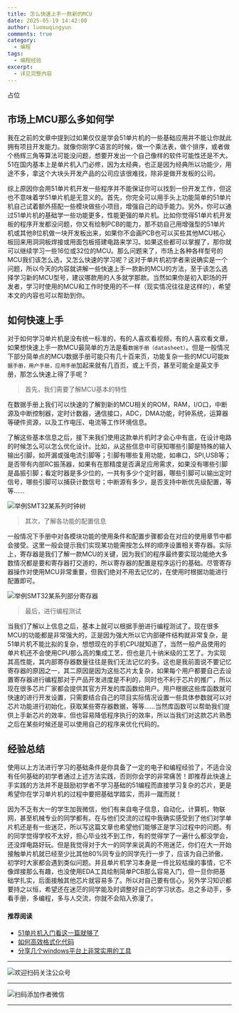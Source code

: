 ```yaml
---
title: 怎么快速上手一款新的MCU
date: 2025-05-19 14:42:00
author: luomuqingyun
comments: true
category:
  - 编程
tags:
  - 编程经验
excerpt:
  - 详见完整内容
---
```

占位


## 市场上MCU那么多如何学
我在之前的文章中提到过如果仅仅是学会51单片机的一些基础应用并不能让你就此拥有项目开发能力。就像你刚学C语言的时候，做一个乘法表，做个排序，或者做个杨辉三角等算法可能没问题，想要开发出一个自己像样的软件可能性还是不大。51在国内基本上是单片机入门必修，因为太经典，也正是因为经典所以功能少，用途不多，拿这个大块头开发产品的公司应该很难找，除非是做开发板的公司。

综上原因你会用51单片机开发一些程序并不能保证你可以找到一份开发工作，但这也不意味着学51单片机是无意义的。首先，你完全可以用手头上功能简单的51单片机自己试着额外搭配一些模块做些小项目，增强自己的动手能力。另外，你可以通过51单片机的基础学一些功能更多，性能更强的单片机。比如你觉得51单片机开发板的程序开发都没问题，你又有绘制PCB的能力，那不妨自己用增强型的51单片机或其他8位机做一块开发板出来，如果你不会画PCB也可以买些其他MCU核心板回来用洞洞板焊接或用面包板搭建电路来学习。如果这些都可以掌握了，那你就可以继续学习一些16位或32位的MCU。那么问题来了，市场上各种各样型号的MCU我们该怎么选，又怎么快速的学习呢？这对于单片机初学者来说确实是一个问题，所以今天的内容就讲解一些快速上手一款新的MCU的方法，至于该怎么选择学习新的MCU型号，建议哪款用的人多就学那款。当然如果你是初入职场的开发者，学习时使用的MCU和工作时使用的不一样（现实情况往往是这样的），希望本文的内容也可以帮助到你。
## 如何快速上手
对于如何学习单片机是没有统一标准的，有的人喜欢看视频，有的人喜欢看文章，如果想快速上手一款MCU最简单的方法是看`数据手册（datasheet）`。但是一般情况下部分简单点的MCU数据手册可能只有几十百来页，功能复杂一些的MCU可能`数据手册，用户手册，应用手册`加起来就有几百页，或上千页，甚至可能全是英文手册，那怎么快速上得了手呢？

> 首先，我们需要了解MCU基本的特性

在数据手册上我们可以快速的了解到新的MCU相关的ROM，RAM，I/O口，中断源及中断控制器，定时计数器，通信接口，ADC，DMA功能，时钟系统，运算器等硬件资源，以及工作电压、电流等工作环境信息。

了解这些基本信息之后，接下来我们使用这款单片机时才会心中有底，在设计电路的时候怎么可以怎么优化设计。比如，从这些信息中可获知哪些引脚是特殊的输入输出引脚，如开漏或强电流引脚等；引脚有哪些复用功能，如串口，SPI,USB等；是否带有内部RC振荡器，如果有在那精度是否满足应用需求，如果没有哪些引脚是晶振引脚；看定时器是多少位的，一共有多少个定时器，哪些引脚可以输出定时信号，哪些引脚可以捕获计数信号；中断源有多少，是否支持中断优先级配置，等等……

![举例SMT32某系列时钟树](https://files.mdnice.com/user/38598/0b85efd0-1601-4626-8b6e-1c09178b6e09.png)

> 其次，了解各功能的配置信息

一般情况下手册中对各模块功能的使用条件和配置步骤都会在对应的使用章节中都会接受。这里一般会提示我们实现某功能需按怎么样的顺序设置相关寄存器。实际上，寄存器是我们了解一款MCU的关键，因为我们的程序最终要实现功能绝大多数情况都是要和寄存器打交道的，所以寄存器的配置是程序运行的基础。尽管寄存器操作对使用MCU非常重要，但我们绝对不用去记忆的，在使用时根据功能进行配置即可。

![举例SMT32某系列部分寄存器](https://files.mdnice.com/user/38598/4979a9fc-a73f-4af8-8c8a-f93ec431c2c1.png)

> 最后，进行编程测试

当我们了解以上信息之后，基本上就可以根据手册进行编程测试了。现在很多MCU的功能都是非常强大的，正是因为强大所以它内部硬件结构就非常复杂，是51单片机不能比拟的复杂，想想现在的手机CPU就知道了，当然一般产品使用的单片机还不会使用CPU那么高的集成工艺，但也是几十纳米级的工艺了。为实现其高性能，其内部寄存器数量往往是我们无法记忆的多。这也是我前面说不要记忆寄存器的原因之一，其二原因是因为这些芯片太复杂，如果每个用户都要自己去设置寄存器进行编程那对于产品开发进度是不利的，同时也不利于芯片的推广，所以现在很多芯片厂家都会提供其官方开发的库函数给用户。用户根据这些库函数就可快速的进行开发设置，只需要结合自己的项目实际情况设置一些具体参数就可以对芯片功能进行初始化，获取某些寄存器数据，等等……当然库函数可以帮助我们提供上手新芯片的效率，但也容易降低程序执行的效率，所以当我们对这款芯片熟悉之后在某些时候还是可以使用自己的程序来优化代码的。

## 经验总结
使用以上方法进行学习的基础条件是你具备了一定的电子和编程经验了，不适合没有任何基础的初学者通过上述方法实践，否则你会学的非常痛苦！即推荐此快速上手实践的方法并不是鼓励初学者不学习基础的51编程而直接学习复杂的芯片，更是希望你在学习单片机的过程中要把基础学踏实，而非一蹴而就！

因为不乏有大一的学生加我微信，他们有来自电子信息，自动化，计算机，物联网，甚至机械专业的同学都有。在与他们交流的过程中我确实感受到了他们对学单片机还是有一些迷茫，所以写这篇文章也希望他们能够正是学习过程中的问题。有的同学觉得学校不太好，担心毕业找不到工作，有的觉得学了一遍什么都没学会，还没焊电路好玩。但是我觉得对于大一的同学来说真的不用迷茫，你们在大一开始接触单片机就已经至少比其他80%同专业的同学先行一步了，应该为自己骄傲，初学时大家都会遇到类似问题。并且单片机学习本身是一件比较枯燥的事情，它不像焊接那么有趣，也没使用EDA工具绘制简单PCB那么容易入门，但一旦你把基础学扎实，后面接触其他芯片就容易多了。所以对自己要有信心，另外学习知识都要持之以恒，希望还在迷茫的同学能及时调整好自己的学习状态。总之多动手，多看手册，多编程，多与人交流，你就不会陷入弥漫了。

#### 推荐阅读
- [51单片机入门看这一篇就够了](https://mp.weixin.qq.com/s?__biz=MzI1OTQ4MTg4Ng==&mid=2247485523&idx=1&sn=b7fcd1b86e2467d6f03b1a520c39bb06&chksm=ea790022dd0e893452c4994fa16d63111b16d9878c303712f695b58b7af360b7b18c1ed4b201&token=1711068967&lang=zh_CN#rd)
- [如何高效格式化代码](https://mp.weixin.qq.com/s?__biz=MzI1OTQ4MTg4Ng==&mid=2247485572&idx=1&sn=17cefa35d9d660083d419a7e9b6db6f7&chksm=ea7900f5dd0e89e35b65ba26354cc69ad24f686d8e18abd34e0932567a9345e8c9ed653eee6b&token=1711068967&lang=zh_CN#rd)
- [分享几个windows平台上非常实用的工具](https://mp.weixin.qq.com/s?__biz=MzI1OTQ4MTg4Ng==&mid=2247485420&idx=2&sn=728ca4abbadf7caf51c392e7d7045cbe&chksm=ea790f9ddd0e868b9fa162c80db1876199845f387bbe851c8d38a4e8412329ae635916c13cfb&token=1711068967&lang=zh_CN#rd)


----
![欢迎扫码关注公众号](https://files.mdnice.com/user/38598/659b642c-fcce-4f9c-becc-038eadd2c655.jpg)

----
![扫码添加作者微信](https://files.mdnice.com/user/38598/37e7b97e-a5c7-44d1-9e48-bbe22ab3141d.jpg)

----
